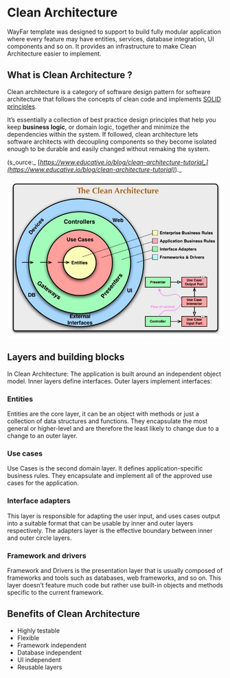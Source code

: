 # Clean Architecture

WayFar template was designed to support to build fully modular application where every feature may have entities, services, database integration, UI components and so on. It provides an infrastructure to make Clean Architecture easier to implement.

## What is Clean Architecture ?

Clean architecture is a category of software design pattern for software architecture that follows the concepts of clean code and implements [SOLID principles](https://www.educative.io/blog/solid-principles-oop-c-sharp).

It’s essentially a collection of best practice design principles that help you keep **business logic**, or domain logic, together and minimize the dependencies within the system. If followed, clean architecture lets software architects with decoupling components so they become isolated enough to be durable and easily changed without remaking the system.

&#x20;(s_ource:_ [_https://www.educative.io/blog/clean-architecture-tutorial_](https://www.educative.io/blog/clean-architecture-tutorial)_)._

![](../../.gitbook/assets/CleanArchitecture.jpg)

## Layers and building blocks

&#x20;In Clean Architecture: The application is built around an independent object model. Inner layers define interfaces. Outer layers implement interfaces:

### Entities

Entities are the core layer, it can be an object with methods or just a collection of data structures and functions. They encapsulate the most general or higher-level and are therefore the least likely to change due to a change to an outer layer.

### Use cases

Use Cases is the second domain layer. It defines application-specific business rules. They encapsulate and implement all of the approved use cases for the application.

### Interface adapters

This layer is responsible for adapting the user input, and uses cases output into a suitable format that can be usable by inner and outer layers respectively. The adapters layer is the effective boundary between inner and outer circle layers.

### Framework and drivers

Framework and Drivers is the presentation layer that is usually composed of frameworks and tools such as databases, web frameworks, and so on. This layer doesn’t feature much code but rather use built-in objects and methods specific to the current framework.

## Benefits of Clean Architecture

* Highly testable
* Flexible
* Framework independent
* Database independent
* UI independent
* Reusable layers

